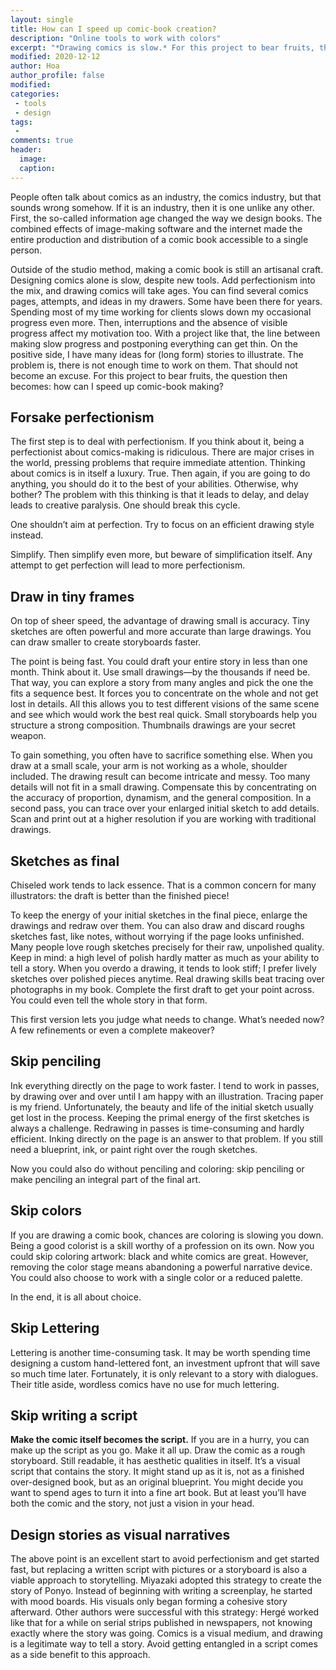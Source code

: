 ```yaml
---
layout: single
title: How can I speed up comic-book creation?
description: "Online tools to work with colors"
excerpt: "*Drawing comics is slow.* For this project to bear fruits, the question then becomes: how can I speed up comic-book making?"
modified: 2020-12-12
author: Hoa
author_profile: false
modified:
categories:
 - tools
 - design
tags:
 - 
comments: true
header:
  image:
  caption:
---
```


People often talk about comics as an industry, the comics industry, but that sounds wrong somehow. If it is an industry, then it is one unlike any other. First, the so-called information age changed the way we design books. The combined effects of image-making software and the internet made the entire production and distribution of a comic book accessible to a single person.

Outside of the studio method, making a comic book is still an artisanal craft. Designing comics alone is slow, despite new tools. Add perfectionism into the mix, and drawing comics will take ages. You can find several comics pages, attempts, and ideas in my drawers. Some have been there for years. Spending most of my time working for clients slows down my occasional progress even more. Then, interruptions and the absence of visible progress affect my motivation too. With a project like that, the line between making slow progress and postponing everything can get thin. On the positive side, I have many ideas for (long form) stories to illustrate. The problem is, there is not enough time to work on them. That should not become an excuse. For this project to bear fruits, the question then becomes: how can I speed up comic-book making?

## Forsake perfectionism

The first step is to deal with perfectionism. If you think about it, being a perfectionist about comics-making is ridiculous. There are major crises in the world, pressing problems that require immediate attention. Thinking about comics is in itself a luxury. True. Then again, if you are going to do anything, you should do it to the best of your abilities. Otherwise, why bother? The problem with this thinking is that it leads to delay, and delay leads to creative paralysis. One should break this cycle.

One shouldn’t aim at perfection. Try to focus on an efficient drawing style instead.

Simplify. Then simplify even more, but beware of simplification itself. Any attempt to get perfection will lead to more perfectionism.

## Draw in tiny frames

On top of sheer speed, the advantage of drawing small is accuracy. Tiny sketches are often powerful and more accurate than large drawings. You can draw smaller to create storyboards faster.

The point is being fast. You could draft your entire story in less than one month. Think about it. Use small drawings—by the thousands if need be. That way, you can explore a story from many angles and pick the one the fits a sequence best. It forces you to concentrate on the whole and not get lost in details. All this allows you to test different visions of the same scene and see which would work the best real quick. Small storyboards help you structure a strong composition. Thumbnails drawings are your secret weapon.

To gain something, you often have to sacrifice something else. When you draw at a small scale, your arm is not working as a whole, shoulder included. The drawing result can become intricate and messy. Too many details will not fit in a small drawing. Compensate this by concentrating on the accuracy of proportion, dynamism, and the general composition. In a second pass, you can trace over your enlarged initial sketch to add details. Scan and print out at a higher resolution if you are working with traditional drawings.

## Sketches as final

Chiseled work tends to lack essence. That is a common concern for many illustrators: the draft is better than the finished piece!

To keep the energy of your initial sketches in the final piece, enlarge the drawings and redraw over them. You can also draw and discard roughs sketches fast, like notes, without worrying if the page looks unfinished. Many people love rough sketches precisely for their raw, unpolished quality. Keep in mind: a high level of polish hardly matter as much as your ability to tell a story. When you overdo a drawing, it tends to look stiff; I prefer lively sketches over polished pieces anytime. Real drawing skills beat tracing over photographs in my book. Complete the first draft to get your point across. You could even tell the whole story in that form. 

This first version lets you judge what needs to change. What’s needed now? A few refinements or even a complete makeover?

## Skip penciling 

Ink everything directly on the page to work faster. I tend to work in passes, by drawing over and over until I am happy with an illustration. Tracing paper is my friend. Unfortunately, the beauty and life of the initial sketch usually get lost in the process. Keeping the primal energy of the first sketches is always a challenge. Redrawing in passes is time-consuming and hardly efficient. Inking directly on the page is an answer to that problem. If you still need a blueprint, ink, or paint right over the rough sketches. 

Now you could also do without penciling and coloring: skip penciling or make penciling an integral part of the final art.

## Skip colors

If you are drawing a comic book, chances are coloring is slowing you down. Being a good colorist is a skill worthy of a profession on its own. Now you could skip coloring artwork: black and white comics are great. However, removing the color stage means abandoning a powerful narrative device. You could also choose to work with a single color or a reduced palette. 

In the end, it is all about choice.

## Skip Lettering

Lettering is another time-consuming task. It may be worth spending time designing a custom hand-lettered font, an investment upfront that will save so much time later. Fortunately, it is only relevant to a story with dialogues. Their title aside, wordless comics have no use for much lettering.

## Skip writing a script


**Make the comic itself becomes the script.** If you are in a hurry, you can make up the script as you go. Make it all up. Draw the comic as a rough storyboard. Still readable, it has aesthetic qualities in itself. It’s a visual script that contains the story. It might stand up as it is, not as a finished over-designed book, but as an original blueprint. You might decide you want to spend ages to turn it into a fine art book. But at least you’ll have both the comic and the story, not just a vision in your head.

## Design stories as visual narratives

The above point is an excellent start to avoid perfectionism and get started fast, but replacing a written script with pictures or a storyboard is also a viable approach to storytelling. Miyazaki adopted this strategy to create the story of Ponyo. Instead of beginning with writing a screenplay, he started with mood boards. His visuals only began forming a cohesive story afterward. Other authors were successful with this strategy: Hergé worked like that for a while on serial strips published in newspapers, not knowing exactly where the story was going. Comics is a visual medium, and drawing is a legitimate way to tell a story. Avoid getting entangled in a script comes as a side benefit to this approach.


